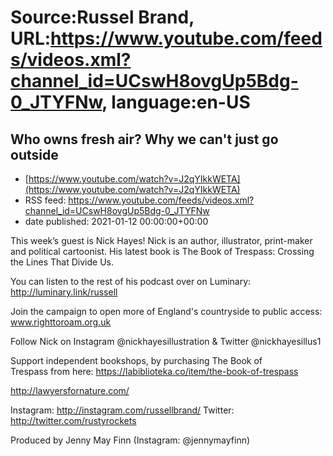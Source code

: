 # Source:Russel Brand, URL:https://www.youtube.com/feeds/videos.xml?channel_id=UCswH8ovgUp5Bdg-0_JTYFNw, language:en-US

## Who owns fresh air? Why we can't just go outside
 - [https://www.youtube.com/watch?v=J2qYIkkWETA](https://www.youtube.com/watch?v=J2qYIkkWETA)
 - RSS feed: https://www.youtube.com/feeds/videos.xml?channel_id=UCswH8ovgUp5Bdg-0_JTYFNw
 - date published: 2021-01-12 00:00:00+00:00

This week’s guest is Nick Hayes! Nick is an author, illustrator, print-maker and political cartoonist. His latest book is The Book of Trespass: Crossing the Lines That Divide Us.

You can listen to the rest of his podcast over on Luminary:
http://luminary.link/russell

Join the campaign to open more of England's countryside to public access: www.righttoroam.org.uk

Follow Nick on Instagram @nickhayesillustration & Twitter @nickhayesillus1

Support independent bookshops, by purchasing The Book of Trespass from here: https://labiblioteka.co/item/the-book-of-trespass

http://lawyersfornature.com/

Instagram: http://instagram.com/russellbrand/
Twitter: http://twitter.com/rustyrockets

Produced by Jenny May Finn (Instagram: @jennymayfinn)

